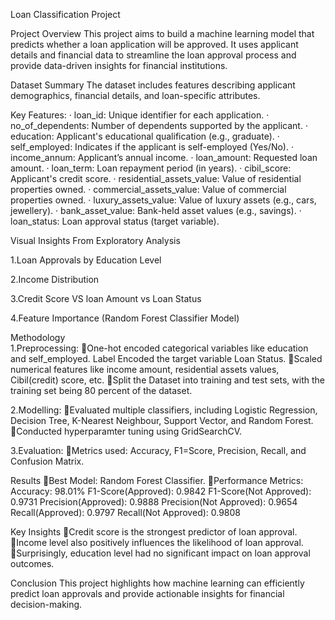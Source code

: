 Loan Classification Project 

Project Overview
This project aims to build a machine learning model that predicts whether a loan application will be approved. It uses applicant details and financial data to streamline the loan approval process and provide data-driven insights for financial institutions. 

Dataset Summary 
The dataset includes features describing applicant demographics, financial details, and loan-specific attributes.

Key Features:
·  loan_id: Unique identifier for each application.
·  no_of_dependents: Number of dependents supported by the applicant.
·  education: Applicant's educational qualification (e.g., graduate).
·  self_employed: Indicates if the applicant is self-employed (Yes/No).
·  income_annum: Applicant’s annual income.
·  loan_amount: Requested loan amount.
·  loan_term: Loan repayment period (in years).
·  cibil_score: Applicant's credit score.
·  residential_assets_value: Value of residential properties owned.
·  commercial_assets_value: Value of commercial properties owned.
·  luxury_assets_value: Value of luxury assets (e.g., cars, jewellery).
·  bank_asset_value: Bank-held asset values (e.g., savings).
·  loan_status: Loan approval status (target variable).

Visual Insights From Exploratory Analysis

1.Loan Approvals by Education Level 

2.Income Distribution 


3.Credit Score VS loan Amount vs Loan Status

4.Feature Importance (Random Forest Classifier Model) 


Methodology  
1.Preprocessing: 
One-hot encoded categorical variables like education and self_employed. Label Encoded the target variable Loan Status.
Scaled numerical features like income amount, residential assets values, Cibil(credit) score, etc. 
Split the Dataset into training and test sets, with the training set being 80 percent of the dataset. 

2.Modelling: 
Evaluated multiple classifiers, including Logistic Regression, Decision Tree, K-Nearest Neighbour, Support Vector, and Random Forest.
Conducted hyperparamter tuning using GridSearchCV. 


3.Evaluation:
Metrics used: Accuracy, F1=Score, Precision, Recall, and Confusion Matrix. 

Results 
Best Model: Random Forest Classifier.
Performance Metrics: 
	Accuracy: 98.01%
	F1-Score(Approved): 0.9842
	F1-Score(Not Approved): 0.9731
	Precision(Approved): 0.9888
	Precision(Not Approved): 0.9654
	Recall(Approved): 0.9797
	Recall(Not Approved): 0.9808

Key Insights 
Credit score is the strongest predictor of loan approval.
Income level also positively influences the likelihood of loan approval.
Surprisingly, education level had no significant impact on loan approval outcomes.
	
Conclusion 
This project highlights how machine learning can efficiently predict loan approvals and provide actionable insights for financial decision-making.
